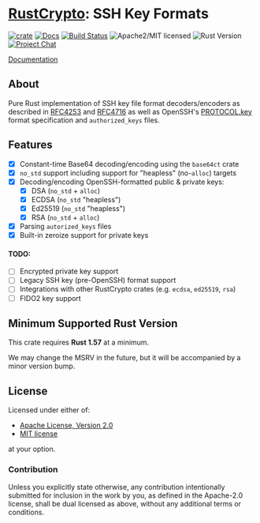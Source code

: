 # [RustCrypto]: SSH Key Formats

[![crate][crate-image]][crate-link]
[![Docs][docs-image]][docs-link]
[![Build Status][build-image]][build-link]
![Apache2/MIT licensed][license-image]
![Rust Version][rustc-image]
[![Project Chat][chat-image]][chat-link]

[Documentation][docs-link]

## About

Pure Rust implementation of SSH key file format decoders/encoders as described
in [RFC4253] and [RFC4716] as well as OpenSSH's [PROTOCOL.key] format specification
and `authorized_keys` files.

## Features

- [x] Constant-time Base64 decoding/encoding using the `base64ct` crate
- [x] `no_std` support including support for "heapless" (no-`alloc`) targets
- [x] Decoding/encoding OpenSSH-formatted public & private keys:
  - [x] DSA (`no_std` + `alloc`)
  - [x] ECDSA (`no_std` "heapless")
  - [x] Ed25519 (`no_std` "heapless")
  - [x] RSA (`no_std` + `alloc`)
- [x] Parsing `autorized_keys` files
- [x] Built-in zeroize support for private keys

#### TODO:

- [ ] Encrypted private key support
- [ ] Legacy SSH key (pre-OpenSSH) format support
- [ ] Integrations with other RustCrypto crates (e.g. `ecdsa`, `ed25519`, `rsa`)
- [ ] FIDO2 key support

## Minimum Supported Rust Version

This crate requires **Rust 1.57** at a minimum.

We may change the MSRV in the future, but it will be accompanied by a minor
version bump.

## License

Licensed under either of:

 * [Apache License, Version 2.0](http://www.apache.org/licenses/LICENSE-2.0)
 * [MIT license](http://opensource.org/licenses/MIT)

at your option.

### Contribution

Unless you explicitly state otherwise, any contribution intentionally submitted
for inclusion in the work by you, as defined in the Apache-2.0 license, shall be
dual licensed as above, without any additional terms or conditions.

[//]: # (badges)

[crate-image]: https://img.shields.io/crates/v/ssh-key.svg
[crate-link]: https://crates.io/crates/ssh-key
[docs-image]: https://docs.rs/ssh-key/badge.svg
[docs-link]: https://docs.rs/ssh-key/
[license-image]: https://img.shields.io/badge/license-Apache2.0/MIT-blue.svg
[rustc-image]: https://img.shields.io/badge/rustc-1.57+-blue.svg
[chat-image]: https://img.shields.io/badge/zulip-join_chat-blue.svg
[chat-link]: https://rustcrypto.zulipchat.com/#narrow/stream/300570-formats
[build-image]: https://github.com/RustCrypto/formats/actions/workflows/ssh-key.yml/badge.svg
[build-link]: https://github.com/RustCrypto/formats/actions/workflows/ssh-key.yml

[//]: # (links)

[RustCrypto]: https://github.com/rustcrypto
[RFC4253]: https://datatracker.ietf.org/doc/html/rfc4253
[RFC4716]: https://datatracker.ietf.org/doc/html/rfc4716
[PROTOCOL.key]: https://github.com/openssh/openssh-portable/blob/master/PROTOCOL.key
